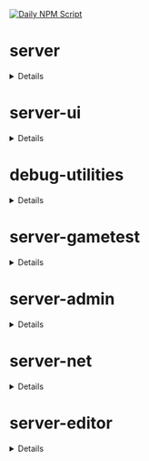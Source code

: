 [![Daily NPM Script](https://github.com/WavePlayz/minecraft-npms-auto/actions/workflows/fetch.yml/badge.svg)](https://github.com/WavePlayz/minecraft-npms-auto/actions/workflows/fetch.yml)
# server
<details>

stable
```
2.2.0
```

beta
```
2.3.0-beta.1.21.113-stable
```

preview
```
2.3.0-rc.1.21.120-preview.25
```

preview beta
```
2.4.0-beta.1.21.120-preview.25
```
</details>

# server-ui
<details>

stable
```
2.0.0
```

beta
```
2.1.0-beta.1.21.113-stable
```

preview
```
2.0.0-rc.1.21.100-preview.20
```

preview beta
```
2.1.0-beta.1.21.120-preview.25
```
</details>

# debug-utilities
<details>

stable
```
null
```

beta
```
1.0.0-beta.1.21.113-stable
```

preview
```
null
```

preview beta
```
1.0.0-beta.1.21.120-preview.25
```
</details>

# server-gametest
<details>

stable
```
0.1.0
```

beta
```
1.0.0-beta.1.21.113-stable
```

preview
```
0.1.0-rc.1.21.40-preview.20
```

preview beta
```
1.0.0-beta.1.21.120-preview.25
```
</details>

# server-admin
<details>

stable
```
1.0.0-beta.release.1.19.50
```

beta
```
1.0.0-beta.1.21.113-stable
```

preview
```
null
```

preview beta
```
1.0.0-beta.1.21.120-preview.25
```
</details>

# server-net
<details>

stable
```
1.0.0-beta.release.1.19.50
```

beta
```
1.0.0-beta.1.21.113-stable
```

preview
```
null
```

preview beta
```
1.0.0-beta.1.21.120-preview.25
```
</details>

# server-editor
<details>

stable
```
null
```

beta
```
0.1.0-beta.1.21.113-stable
```

preview
```
null
```

preview beta
```
0.1.0-beta.1.21.120-preview.25
```
</details>

